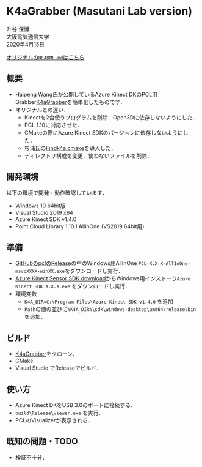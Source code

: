 # K4aGrabber (Masutani Lab version)
升谷 保博  
大阪電気通信大学  
2020年4月15日

[オリジナルの`README.md`はこちら](README-original.md)

## 概要

- Haipeng Wang氏が公開しているAzure Kinect DKのPCL用Grabber[K4aGrabber](https://github.com/forestsen/K4aGrabber)を簡単化したものです．
- オリジナルとの違い．
  - Kinectを2台使うプログラムを削除．Open3Dに依存しないようにした．
  - PCL 1.10に対応させた．
  - CMakeの際にAzure Kinect SDKのバージョンに依存しないようにした．
  - 杉浦氏の[Findk4a.cmake](https://gist.github.com/UnaNancyOwen/90b898366eb908d29cb4c2b509ab6cfa#file-findk4a-cmake)を導入した．
  - ディレクトリ構成を変更．使わないファイルを削除．

## 開発環境
以下の環境で開発・動作確認しています．
- Windows 10 64bit版
- Visual Studio 2019 x64
- Azure Kinect SDK v1.4.0
- Point Cloud Library 1.10.1 AllinOne (VS2019 64bit用)

## 準備
- [GitHubのpclのRelease](https://github.com/PointCloudLibrary/pcl/releases)の中のWindows用AllInOne `PCL-X.X.X-AllInOne-msvcXXXX-winXX.exe`をダウンロードし実行．
- [Azure Kinect Sensor SDK download](https://docs.microsoft.com/ja-jp/azure/Kinect-dk/sensor-sdk-download)からWindows用インストーラ`Azure Kinect SDK X.X.X.exe` をダウンロードし実行．
- 環境変数 
  - `K4A_DIR=C:\Program Files\Azure Kinect SDK v1.4.0` を追加
  - `Path`の値の並びに`%K4A_DIR%\sdk\windows-desktop\amd64\release\bin`を追加．

## ビルド
- [K4aGrabber](https://github.com/MasutaniLab/K4aGrabber)をクローン．
- CMake
- Visual Studio でReleaseでビルド．

## 使い方
- Azure Kinect DKをUSB 3.0のポートに接続する．
- `build\Release\viewer.exe` を実行．
- PCLのVisualizerが表示される．

## 既知の問題・TODO
- 検証不十分．

